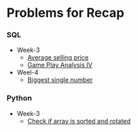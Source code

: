 # Problems for Recap 

### SQL
- Week-3
    + [Average selling price](https://leetcode.com/problems/average-selling-price/description/)
    + [Game Play Analysis IV](https://leetcode.com/problems/game-play-analysis-iv/?envType=study-plan-v2&envId=top-sql-50)
- Weel-4
    + [Biggest single number](https://leetcode.com/problems/biggest-single-number/description/?envType=study-plan-v2&envId=top-sql-50)

### Python
- Week-3
    + [Check if array is sorted and rotated](https://leetcode.com/problems/check-if-array-is-sorted-and-rotated/description/)